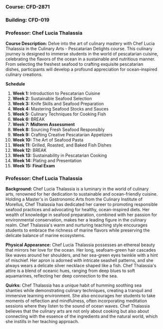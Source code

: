 ### Course: CFD-2871
### Building: CFD-019
### Professor: Chef Lucia Thalassia

**Course Description:** Delve into the art of culinary mastery with Chef Lucia Thalassia in the Culinary Arts - Pescatarian Delights course. This culinary journey is designed to immerse students in the world of pescatarian cuisine, celebrating the flavors of the ocean in a sustainable and nutritious manner. From selecting the freshest seafood to crafting exquisite pescatarian dishes, participants will develop a profound appreciation for ocean-inspired culinary creations.

**Schedule**
1. **Week 1:** Introduction to Pescatarian Cuisine
2. **Week 2:** Sustainable Seafood Selection
3. **Week 3:** Knife Skills and Seafood Preparation
4. **Week 4:** Mastering Seafood Stocks and Sauces
5. **Week 5:** Culinary Techniques for Cooking Fish
6. **Week 6:** BREAK
7. **Week 7:** **Midterm Assessment**
8. **Week 8:** Sourcing Fresh Seafood Responsibly
9. **Week 9:** Crafting Creative Pescatarian Appetizers
10. **Week 10:** The Art of Seafood Pasta
11. **Week 11:** Grilled, Roasted, and Baked Fish Dishes
12. **Week 12:** BREAK
13. **Week 13:** Sustainability in Pescatarian Cooking
14. **Week 14:** Plating and Presentation
15. **Week 15:** **Final Exam**

### Professor: Chef Lucia Thalassia
**Background:** Chef Lucia Thalassia is a luminary in the world of culinary arts, renowned for her dedication to sustainable and ocean-friendly cuisine. Holding a Master's in Gastronomic Arts from the Culinary Institute of Morellus, Chef Thalassia has dedicated her career to promoting responsible seafood practices and advocating for healthy, ocean-inspired diets. Her wealth of knowledge in seafood preparation, combined with her passion for environmental conservation, makes her a leading figure in the culinary realm. Chef Thalassia's warm and nurturing teaching style encourages students to embrace the richness of marine flavors while preserving the delicate balance of marine ecosystems.

**Physical Appearance:** Chef Lucia Thalassia possesses an ethereal beauty that mirrors her love for the ocean. Her long, seafoam-green hair cascades like waves around her shoulders, and her sea-green eyes twinkle with a hint of mischief. Her apron is adorned with intricate seashell patterns, and she always wears a delicate silver necklace shaped like a fish. Chef Thalassia's attire is a blend of oceanic hues, ranging from deep blues to soft aquamarines, reflecting her deep connection to the sea.

**Quirks:** Chef Thalassia has a unique habit of humming soothing sea shanties while demonstrating culinary techniques, creating a tranquil and immersive learning environment. She also encourages her students to take moments of reflection and mindfulness, often incorporating meditation sessions where they listen to the sound of ocean waves. Chef Thalassia believes that the culinary arts are not only about cooking but also about connecting with the essence of the ingredients and the natural world, which she instills in her teaching approach.